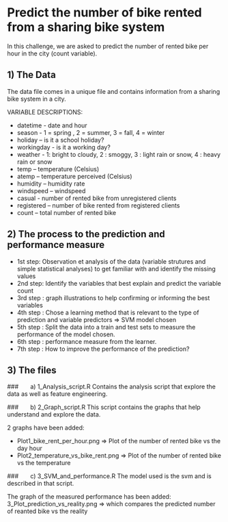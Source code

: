 # Predict the number of bike rented from a sharing bike system

In this challenge, we are asked to predict the number of rented bike per hour in the city (count variable). 

## 1) The Data
The data file comes in a unique file and contains information from a sharing bike system in a city.

VARIABLE DESCRIPTIONS:
* datetime - date and hour
* season - 1 = spring , 2 = summer, 3 = fall, 4 = winter
* holiday – is it a school holiday?
* workingday - is it a working day?
* weather - 1: bright to cloudy, 2 : smoggy, 3 : light rain or snow, 4 : heavy rain or snow 
* temp – temperature (Celsius) 
* atemp – temperature perceived (Celsius) 
* humidity – humidity rate 
* windspeed – windspeed 
* casual - number of rented bike from unregistered clients
* registered – number of bike rented from registered clients 
* count – total number of rented bike

## 2) The process to the prediction and performance measure
* 1st step: Observation et analysis of the data (variable strutures and simple statistical analyses) to get familiar with and identify the missing values
* 2nd step: Identify the variables that best explain and predict the variable count
* 3rd step : graph illustrations to help confirming or informing the best variables
* 4th step : Chose a learning method that is relevant to the type of prediction and variable predictors => SVM model chosen
* 5th step : Split the data into a train and test sets to measure the performance of the model chosen. 
* 6th step : performance measure from the learner.
* 7th step : How to improve the performance of the prediction?

## 3) The files

###&nbsp;&nbsp;&nbsp;&nbsp;&nbsp;&nbsp; a) 1_Analysis_script.R
Contains the analysis script that explore the data as well as feature engineering.

###&nbsp;&nbsp;&nbsp;&nbsp;&nbsp;&nbsp; b) 2_Graph_script.R
This script contains the graphs that help understand and explore the data.

2 graphs have been added: 
* Plot1_bike_rent_per_hour.png => Plot of the number of rented bike vs the day hour
* Plot2_temperature_vs_bike_rent.png => Plot of the number of rented bike vs the temperature

###&nbsp;&nbsp;&nbsp;&nbsp;&nbsp;&nbsp; c) 3_SVM_and_performance.R
The model used is the svm and is described in that script.

The graph of the measured performance has been added: 3_Plot_prediction_vs_reality.png => which compares the predicted number of reanted bike vs the reality

